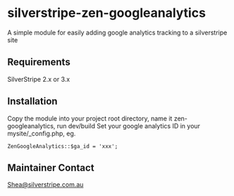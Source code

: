 silverstripe-zen-googleanalytics
================================

A simple module for easily adding google analytics tracking to a silverstripe site

Requirements
------------

SilverStripe 2.x or 3.x

Installation
------------

Copy the module into your project root directory, name it zen-googleanalytics, run dev/build
Set your google analytics ID in your mysite/_config.php, eg.

	ZenGoogleAnalytics::$ga_id = 'xxx';

Maintainer Contact
------------

Shea@silverstripe.com.au